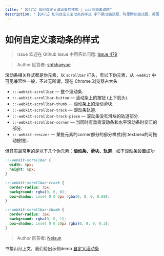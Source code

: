 ```yaml
---
title: "【Q471】如何自定义滚动条的样式 | css高频面试题"
description: "【Q471】如何自定义滚动条的样式 字节跳动面试题、阿里腾讯面试题、美团小米面试题。"
---
```


# 如何自定义滚动条的样式

> Issue
> 欢迎在 Gtihub Issue 中回答此问题: [Issue 479](https://github.com/shfshanyue/Daily-Question/issues/479)

> Author
> 回答者: [shfshanyue](https://github.com/shfshanyue)

滚动条相关样式都是伪元素，以 `scrollbar` 打头，有以下伪元素，从 `-webkit` 中可见兼容性一般，不过无所谓，现在 Chrome 浏览器占大头

- `::-webkit-scrollbar` — 整个滚动条.
- `::-webkit-scrollbar-button` — 滚动条上的按钮 (上下箭头).
- `::-webkit-scrollbar-thumb` — 滚动条上的滚动滑块.
- `::-webkit-scrollbar-track` — 滚动条轨道.
- `::-webkit-scrollbar-track-piece` — 滚动条没有滑块的轨道部分.
- `::-webkit-scrollbar-corner` — 当同时有垂直滚动条和水平滚动条时交汇的部分.
- `::-webkit-resizer` — 某些元素的corner部分的部分样式(例:textarea的可拖动按钮).

但其实最常用的是以下几个伪元素：**滚动条、滑块、轨道**，如下滚动条设置成功

```css
::-webkit-scrollbar {
  width: 6px;
  height: 6px;
}

::-webkit-scrollbar-track {
  border-radius: 3px;
  background: rgba(0, 0, 0);
  box-shadow: inset 0 0 5px rgba(0, 0, 0, 0.08);
}

::-webkit-scrollbar-thumb {
  border-radius: 3px;
  background: rgba(0, 0, 1);
  box-shadow: inset 0 0 10px rgba(0, 0, 0, 0.2);
}
```

> Author
> 回答者: [Neisun](https://github.com/Neisun)

书接山月上文，我们给出示例demo
[自定义滚动条](https://stackblitz.com/edit/web-platform-dx7thc?file=index.html)
